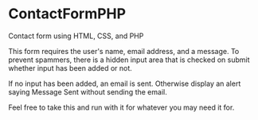 # ContactFormPHP
Contact form using HTML, CSS, and PHP

This form requires the user's name, email address, and a message. 
To prevent spammers, there is a hidden input area that is checked on submit whether input has been added or not.

If no input has been added, an email is sent. Otherwise display an alert saying Message Sent without sending the email.

Feel free to take this and run with it for whatever you may need it for.
